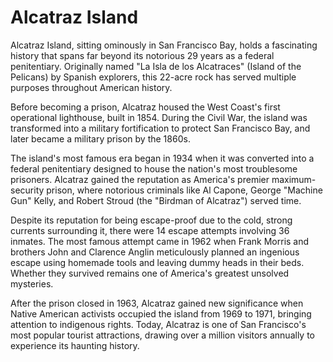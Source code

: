 # Alcatraz Island

Alcatraz Island, sitting ominously in San Francisco Bay, holds a fascinating history that spans far beyond its notorious 29 years as a federal penitentiary. Originally named "La Isla de los Alcatraces" (Island of the Pelicans) by Spanish explorers, this 22-acre rock has served multiple purposes throughout American history.

Before becoming a prison, Alcatraz housed the West Coast's first operational lighthouse, built in 1854. During the Civil War, the island was transformed into a military fortification to protect San Francisco Bay, and later became a military prison by the 1860s.

The island's most famous era began in 1934 when it was converted into a federal penitentiary designed to house the nation's most troublesome prisoners. Alcatraz gained the reputation as America's premier maximum-security prison, where notorious criminals like Al Capone, George "Machine Gun" Kelly, and Robert Stroud (the "Birdman of Alcatraz") served time.

Despite its reputation for being escape-proof due to the cold, strong currents surrounding it, there were 14 escape attempts involving 36 inmates. The most famous attempt came in 1962 when Frank Morris and brothers John and Clarence Anglin meticulously planned an ingenious escape using homemade tools and leaving dummy heads in their beds. Whether they survived remains one of America's greatest unsolved mysteries.

After the prison closed in 1963, Alcatraz gained new significance when Native American activists occupied the island from 1969 to 1971, bringing attention to indigenous rights. Today, Alcatraz is one of San Francisco's most popular tourist attractions, drawing over a million visitors annually to experience its haunting history.
